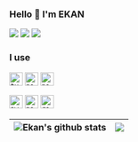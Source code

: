 ### Hello 👋 I'm EKAN

<p>
  <a href="mailto:ekankr2@naver.com" target="_blank"><img src="https://img.shields.io/badge/Mail-brightgreen?style=flat-square"/></a>
  <a href="https://ekan.kr" target="_blank"><img src="https://img.shields.io/badge/Blog-DD0B78?style=flat-square"/></a>
  <a href="https://www.linkedin.com/in/ekankr2/?locale=en_US" target="_blank"><img src="https://img.shields.io/badge/LinkedIn-0A66C2?style=flat-square&logo=Linkedin&logoColor=white"/></a>
</p>

###  I use
<p>
<code><img height="24" alt="typescript" src="https://cdn.worldvectorlogo.com/logos/typescript.svg"></code>
<code><img height="24" alt="nodejs" src="https://cdn.worldvectorlogo.com/logos/nodejs-2.svg"></code>
<code><img height="24" alt="nextjs" src="https://cdn.worldvectorlogo.com/logos/next-js.svg"></code>
</p>

<p>

</p>

<p>
<code><img height="24" alt="aws" src="https://cdn.worldvectorlogo.com/logos/aws-2.svg"></code>
<code><img height="24" alt="postgresql" src="https://cdn.worldvectorlogo.com/logos/postgresql.svg"></code>
<code><img height="24" alt="redis" src="https://cdn.worldvectorlogo.com/logos/redis.svg"></code>
</p>


| <img align="center" src="https://github-readme-stats.vercel.app/api?username=ekankr2&show_icons=true&include_all_commits=true&theme=buefy&hide_border=true" alt="Ekan's github stats" /> | <img align="center" src="https://github-readme-stats.vercel.app/api/top-langs/?username=ekankr2&layout=compact&theme=buefy&hide_border=true&hide=vue" /> |
| ------------- | ------------- |
